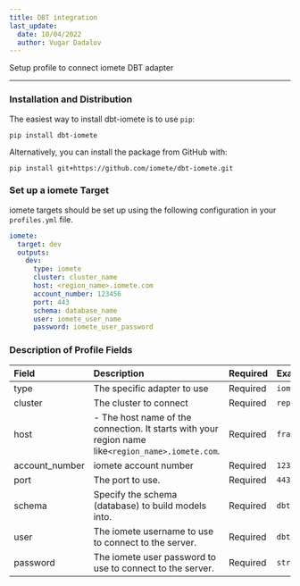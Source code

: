 ```yaml
---
title: DBT integration
last_update:
  date: 10/04/2022
  author: Vugar Dadalov
---
```


<!-- <head>
  <title>DBT integration</title>
  <meta
    name="description"
    content="DBT integration"
  />
</head> -->

Setup profile to connect iomete DBT adapter
___

### Installation and Distribution

The easiest way to install dbt-iomete is to use `pip`:

```shell
pip install dbt-iomete
```

Alternatively, you can install the package from GitHub with:

```text
pip install git+https://github.com/iomete/dbt-iomete.git
```

### Set up a iomete Target​

iomete targets should be set up using the following configuration in your `profiles.yml` file.

```yaml
iomete:
  target: dev
  outputs:
    dev:
      type: iomete
      cluster: cluster_name
      host: <region_name>.iomete.com
      account_number: 123456
      port: 443
      schema: database_name
      user: iomete_user_name
      password: iomete_user_password
```



### Description of Profile Fields

| Field          | Description                                                                                        | Required | Example                |
| :------------- | :------------------------------------------------------------------------------------------------- | :------- | :--------------------- |
| type           | The specific adapter to use                                                                        | Required | `iomete`               |
| cluster        | The cluster to connect                                                                             | Required | `reporting`            |
| host           | - The host name of the connection. It starts with your region name like`<region_name>.iomete.com`. | Required | `frankfurt.iomete.com` |
| account_number | iomete account number                                                                              | Required | `123456`               |
| port           | The port to use.                                                                                   | Required | `443`                  |
| schema         | Specify the schema (database) to build models into.                                                | Required | `dbt_finance`          |
| user           | The iomete username to use to connect to the server.                                               | Required | `dbt_user`             |
| password       | The iomete user password to use to connect to the server.                                          | Required | `strong_password`      |